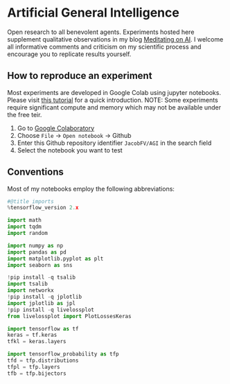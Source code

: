 # Artificial General Intelligence

Open research to all benevolent agents. Experiments hosted here supplement qualitative observations in my blog [Meditating on AI](https://jacobfv.github.io/blog/). I welcome all informative comments and criticism on my scientific process and encourage you to replicate results yourself.

## How to reproduce an experiment

Most experiments are developed in Google Colab using jupyter notebooks. Please visit [this tutorial](https://colab.research.google.com/notebooks/intro.ipynb) for a quick introduction. NOTE: Some experiments require significant compute and memory which may not be available under the free teir. 

1. Go to [Google Colaboratory](https://colab.research.google.com/)
2. Choose `File` &rarr; `Open notebook` &rarr; Github
3. Enter this Github repository identifier `JacobFV/AGI` in the search field
4. Select the notebook you want to test

## Conventions

Most of my notebooks employ the following abbreviations:
```python
#@title imports
%tensorflow_version 2.x

import math
import tqdm
import random

import numpy as np
import pandas as pd
import matplotlib.pyplot as plt
import seaborn as sns

!pip install -q tsalib
import tsalib
import networkx
!pip install -q jplotlib
import jplotlib as jpl
!pip install -q livelossplot
from livelossplot import PlotLossesKeras

import tensorflow as tf
keras = tf.keras
tfkl = keras.layers

import tensorflow_probability as tfp
tfd = tfp.distributions
tfpl = tfp.layers
tfb = tfp.bijectors
```
